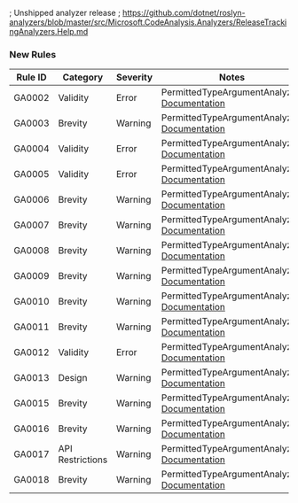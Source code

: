 ﻿; Unshipped analyzer release
; https://github.com/dotnet/roslyn-analyzers/blob/master/src/Microsoft.CodeAnalysis.Analyzers/ReleaseTrackingAnalyzers.Help.md

### New Rules

Rule ID | Category | Severity | Notes
--------|----------|----------|-------
GA0002 | Validity | Error | PermittedTypeArgumentAnalyzer, [Documentation](../../docs/rules/GA0002.md)
GA0003 | Brevity | Warning | PermittedTypeArgumentAnalyzer, [Documentation](../../docs/rules/GA0003.md)
GA0004 | Validity | Error | PermittedTypeArgumentAnalyzer, [Documentation](../../docs/rules/GA0004.md)
GA0005 | Validity | Error | PermittedTypeArgumentAnalyzer, [Documentation](../../docs/rules/GA0005.md)
GA0006 | Brevity | Warning | PermittedTypeArgumentAnalyzer, [Documentation](../../docs/rules/GA0006.md)
GA0007 | Brevity | Warning | PermittedTypeArgumentAnalyzer, [Documentation](../../docs/rules/GA0007.md)
GA0008 | Brevity | Warning | PermittedTypeArgumentAnalyzer, [Documentation](../../docs/rules/GA0008.md)
GA0009 | Brevity | Warning | PermittedTypeArgumentAnalyzer, [Documentation](../../docs/rules/GA0009.md)
GA0010 | Brevity | Warning | PermittedTypeArgumentAnalyzer, [Documentation](../../docs/rules/GA0010.md)
GA0011 | Brevity | Warning | PermittedTypeArgumentAnalyzer, [Documentation](../../docs/rules/GA0011.md)
GA0012 | Validity | Error | PermittedTypeArgumentAnalyzer, [Documentation](../../docs/rules/GA0012.md)
GA0013 | Design | Warning | PermittedTypeArgumentAnalyzer, [Documentation](../../docs/rules/GA0013.md)
GA0015 | Brevity | Warning | PermittedTypeArgumentAnalyzer, [Documentation](../../docs/rules/GA0015.md)
GA0016 | Brevity | Warning | PermittedTypeArgumentAnalyzer, [Documentation](../../docs/rules/GA0016.md)
GA0017 | API Restrictions | Warning | PermittedTypeArgumentAnalyzer, [Documentation](../../docs/rules/GA0017.md)
GA0018 | Brevity | Warning | PermittedTypeArgumentAnalyzer, [Documentation](../../docs/rules/GA0018.md)
